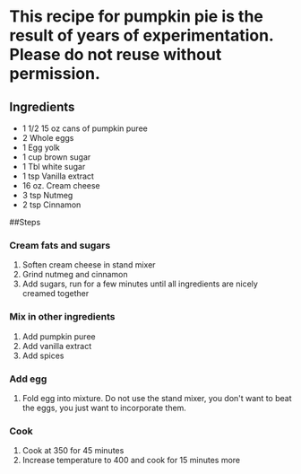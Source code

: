 # This recipe for pumpkin pie is the result of years of experimentation.  Please do not reuse without permission.

## Ingredients
* 1 1/2 15 oz cans of pumpkin puree
* 2 Whole eggs
* 1 Egg yolk
* 1 cup brown sugar
* 1 Tbl white sugar
* 1 tsp Vanilla extract
* 16 oz. Cream cheese
* 3 tsp Nutmeg
* 2 tsp Cinnamon

##Steps
### Cream fats and sugars
1. Soften cream cheese in stand mixer
1. Grind nutmeg and cinnamon
1. Add sugars, run for a few minutes until all ingredients are nicely creamed together

### Mix in other ingredients
1. Add pumpkin puree
1. Add vanilla extract
1. Add spices

### Add egg
1. Fold egg into mixture.  Do not use the stand mixer, you don't want to beat the eggs, you just want to incorporate them.

### Cook
1. Cook at 350 for 45 minutes
1. Increase temperature to 400 and cook for 15 minutes more